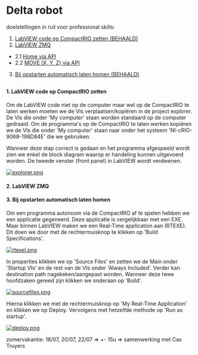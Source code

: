 # Delta robot

doelstellingen in ruil voor professional skills:

1. [LabVIEW code op CompactRIO zetten (BEHAALD)](#1)
2. [LabVIEW ZMQ](#2)
  - 2.1 [Home via API](#2.1)
  - 2.2 [MOVE (X, Y, Z) via API](#2.2)
3. [Bij opstarten automatisch laten homen (BEHAALD)](#3)

##

#### 1. LabVIEW code op CompactRIO zetten <a name="1"></a>

Om de LabVIEW code niet op de computer maar wel op de CompactRIO te laten werken moeten we de VIs verplaatsen/kopiëren in de project explorer. De VIs die onder 'My computer' staan worden standaard op de computer gedraaid. Om de programma's op de CompactRIO te laten werken kopiëren we de VIs die onder 'My computer' staan naar onder het systeem 'NI-cRIO-9068-198D84E' die we gebruiken.

Wanneer deze stap correct is gedaan en het programma afgespeeld wordt zien we enkel de block diagram waarop er handeling kunnen uitgevoerd worden. De tweede venster (front panel) in LabVIEW wordt verdwenen.

[![explorer.png](https://i.postimg.cc/W14MJZkH/explorer.png)](https://postimg.cc/Vd3Sxd4q)

#### 2. LabVIEW ZMQ <a name="2"></a>

#### 3. Bij opstarten automatisch laten homen <a name="3"></a>

Om een programma autonoom via de CompactRIO af te spelen hebben we een applicatie gegeneerd. Deze applicatie is vergelijkbaar met een EXE. Maar binnen LabVIEW maken we een Real-Time application aan (RTEXE). Dit doen we door met de rechtermuisknop te klikken op 'Build Specifications'. 

[![rtexel.png](https://i.postimg.cc/jqWK2ttT/rtexel.png)](https://postimg.cc/w3dnbK14)

In properties klikken we op 'Source Files' en zetten we de Main onder 'Startup VIs' en de rest van de VIs onder 'Always Included'. Verder kan destination path nagekeken/aangepast worden. Wanneer deze twee hoofdzaken gereed zijn klikken we onderaan op 'Build'.

[![sourcefiles.png](https://i.postimg.cc/4xHBH2nm/sourcefiles.png)](https://postimg.cc/gxdvfDVW)

Hierna klikken we met de rechtermuisknop op 'My Real-Time Application' en klikken we op Deploy. Vervolgens met hetzelfde methode op 'Run as startup'.

[![deploy.png](https://i.postimg.cc/9MsNk345/deploy.png)](https://postimg.cc/YGf34sfb)

zomervakantie: 18/07, 20/07, 22/07 => +- 15u => samenwerking met Cas Truyers
